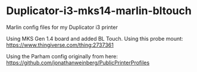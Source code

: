 # Duplicator-i3-mks14-marlin-bltouch
Marlin config files for my Duplicator i3 printer

Using MKS Gen 1.4 board and added BL Touch. Using this probe mount: https://www.thingiverse.com/thing:2737361

Using the Parham config originally from here: https://github.com/jonathanweinberg/PublicPrinterProfiles
